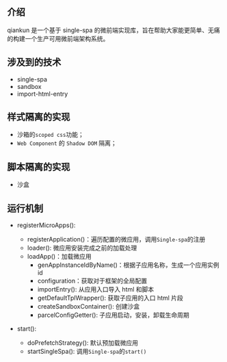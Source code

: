 ## 介绍

qiankun 是一个基于 single-spa 的微前端实现库，旨在帮助大家能更简单、无痛的构建一个生产可用微前端架构系统。

## 涉及到的技术

- single-spa
- sandbox
- import-html-entry

## 样式隔离的实现

- 沙箱的`scoped css`功能；
- `Web Component` 的 `Shadow DOM` 隔离；

## 脚本隔离的实现

- 沙盒

## 运行机制

- registerMicroApps():

  - registerApplication()：遍历配置的微应用，调用`Single-spa`的注册
  - loader(): 微应用安装完成之前的加载处理
  - loadApp()：加载微应用
    - genAppInstanceIdByName()：根据子应用名称，生成一个应用实例 id
    - configuration：获取对于框架的全局配置
    - importEntry(): 从应用入口导入 html 和脚本
    - getDefaultTplWrapper(): 获取子应用的入口 html 片段
    - createSandboxContainer(): 创建沙盒
    - parcelConfigGetter(): 子应用启动，安装，卸载生命周期

- start():

  - doPrefetchStrategy(): 默认预加载微应用
  - startSingleSpa(): 调用`Single-spa`的`start()`
